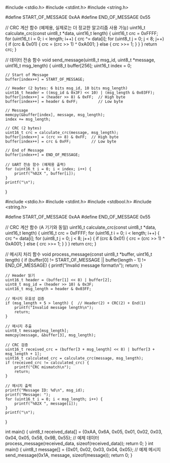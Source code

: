 #include <stdio.h>
#include <stdint.h>
#include <string.h>

#define START_OF_MESSAGE 0xAA
#define END_OF_MESSAGE 0x55

// CRC 계산 함수 (예제용, 실제로는 더 정교한 알고리즘 사용 가능)
uint16_t calculate_crc(const uint8_t *data, uint16_t length) {
    uint16_t crc = 0xFFFF;
    for (uint16_t i = 0; i < length; i++) {
        crc ^= data[i];
        for (uint8_t j = 0; j < 8; j++) {
            if (crc & 0x01) {
                crc = (crc >> 1) ^ 0xA001;
            } else {
                crc >>= 1;
            }
        }
    }
    return crc;
}

// 데이터 전송 함수
void send_message(uint8_t msg_id, uint8_t *message, uint16_t msg_length) {
    uint8_t buffer[256];
    uint16_t index = 0;

    // Start of Message
    buffer[index++] = START_OF_MESSAGE;

    // Header (2 bytes: 6 bits msg_id, 10 bits msg_length)
    uint16_t header = ((msg_id & 0x3F) << 10) | (msg_length & 0x03FF);
    buffer[index++] = (header >> 8) & 0xFF;  // High byte
    buffer[index++] = header & 0xFF;         // Low byte

    // Message
    memcpy(&buffer[index], message, msg_length);
    index += msg_length;

    // CRC (2 bytes)
    uint16_t crc = calculate_crc(message, msg_length);
    buffer[index++] = (crc >> 8) & 0xFF;  // High byte
    buffer[index++] = crc & 0xFF;         // Low byte

    // End of Message
    buffer[index++] = END_OF_MESSAGE;

    // UART 전송 함수 (예제용 출력)
    for (uint16_t i = 0; i < index; i++) {
        printf("%02X ", buffer[i]);
    }
    printf("\n");
}



#include <stdio.h>
#include <stdint.h>
#include <stdbool.h>
#include <string.h>

#define START_OF_MESSAGE 0xAA
#define END_OF_MESSAGE 0x55

// CRC 계산 함수 (A 기기와 동일)
uint16_t calculate_crc(const uint8_t *data, uint16_t length) {
    uint16_t crc = 0xFFFF;
    for (uint16_t i = 0; i < length; i++) {
        crc ^= data[i];
        for (uint8_t j = 0; j < 8; j++) {
            if (crc & 0x01) {
                crc = (crc >> 1) ^ 0xA001;
            } else {
                crc >>= 1;
            }
        }
    }
    return crc;
}

// 메시지 처리 함수
void process_message(const uint8_t *buffer, uint16_t length) {
    if (buffer[0] != START_OF_MESSAGE || buffer[length - 1] != END_OF_MESSAGE) {
        printf("Invalid message format\n");
        return;
    }

    // Header 읽기
    uint16_t header = (buffer[1] << 8) | buffer[2];
    uint8_t msg_id = (header >> 10) & 0x3F;
    uint16_t msg_length = header & 0x03FF;

    // 메시지 유효성 검증
    if (msg_length + 5 > length) {  // Header(2) + CRC(2) + End(1)
        printf("Invalid message length\n");
        return;
    }

    // 메시지 추출
    uint8_t message[msg_length];
    memcpy(message, &buffer[3], msg_length);

    // CRC 검증
    uint16_t received_crc = (buffer[3 + msg_length] << 8) | buffer[3 + msg_length + 1];
    uint16_t calculated_crc = calculate_crc(message, msg_length);
    if (received_crc != calculated_crc) {
        printf("CRC mismatch\n");
        return;
    }

    // 메시지 출력
    printf("Message ID: %d\n", msg_id);
    printf("Message: ");
    for (uint16_t i = 0; i < msg_length; i++) {
        printf("%02X ", message[i]);
    }
    printf("\n");
}

int main() {
    uint8_t received_data[] = {0xAA, 0x6A, 0x05, 0x01, 0x02, 0x03, 0x04, 0x05, 0x58, 0x9B, 0x55};  // 예제 데이터
    process_message(received_data, sizeof(received_data));
    return 0;
}
int main() {
    uint8_t message[] = {0x01, 0x02, 0x03, 0x04, 0x05};  // 예제 메시지
    send_message(0x1A, message, sizeof(message));
    return 0;
}



